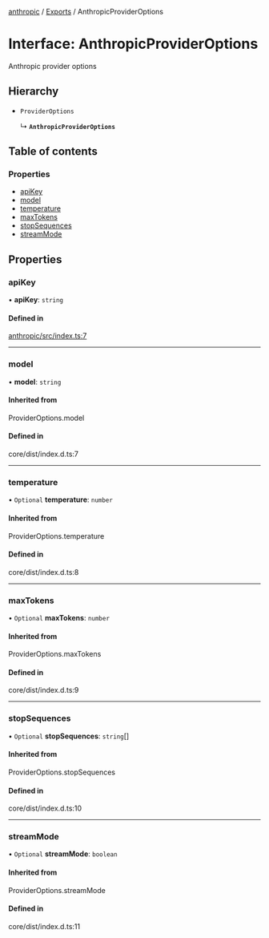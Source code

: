 <!-- 
 ⚠️  AUTO-GENERATED FILE - DO NOT EDIT MANUALLY
 This file is automatically generated by scripts/docs-generator.js
 To make changes, edit the source TypeScript files or update the generator script
-->

[anthropic](../../) / [Exports](../modules) / AnthropicProviderOptions

# Interface: AnthropicProviderOptions

Anthropic provider options

## Hierarchy

- `ProviderOptions`

  ↳ **`AnthropicProviderOptions`**

## Table of contents

### Properties

- [apiKey](AnthropicProviderOptions#apikey)
- [model](AnthropicProviderOptions#model)
- [temperature](AnthropicProviderOptions#temperature)
- [maxTokens](AnthropicProviderOptions#maxtokens)
- [stopSequences](AnthropicProviderOptions#stopsequences)
- [streamMode](AnthropicProviderOptions#streammode)

## Properties

### apiKey

• **apiKey**: `string`

#### Defined in

[anthropic/src/index.ts:7](https://github.com/woojubb/robota/blob/20907a104a80ba36ef4504cf3243ea2b32ee43cd/packages/anthropic/src/index.ts#L7)

___

### model

• **model**: `string`

#### Inherited from

ProviderOptions.model

#### Defined in

core/dist/index.d.ts:7

___

### temperature

• `Optional` **temperature**: `number`

#### Inherited from

ProviderOptions.temperature

#### Defined in

core/dist/index.d.ts:8

___

### maxTokens

• `Optional` **maxTokens**: `number`

#### Inherited from

ProviderOptions.maxTokens

#### Defined in

core/dist/index.d.ts:9

___

### stopSequences

• `Optional` **stopSequences**: `string`[]

#### Inherited from

ProviderOptions.stopSequences

#### Defined in

core/dist/index.d.ts:10

___

### streamMode

• `Optional` **streamMode**: `boolean`

#### Inherited from

ProviderOptions.streamMode

#### Defined in

core/dist/index.d.ts:11
